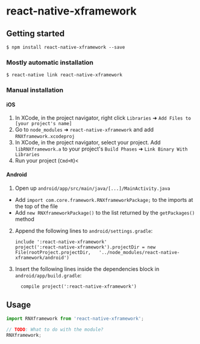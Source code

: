 
# react-native-xframework

## Getting started

`$ npm install react-native-xframework --save`

### Mostly automatic installation

`$ react-native link react-native-xframework`

### Manual installation


#### iOS

1. In XCode, in the project navigator, right click `Libraries` ➜ `Add Files to [your project's name]`
2. Go to `node_modules` ➜ `react-native-xframework` and add `RNXframework.xcodeproj`
3. In XCode, in the project navigator, select your project. Add `libRNXframework.a` to your project's `Build Phases` ➜ `Link Binary With Libraries`
4. Run your project (`Cmd+R`)<

#### Android

1. Open up `android/app/src/main/java/[...]/MainActivity.java`
  - Add `import com.core.framework.RNXframeworkPackage;` to the imports at the top of the file
  - Add `new RNXframeworkPackage()` to the list returned by the `getPackages()` method
2. Append the following lines to `android/settings.gradle`:
  	```
  	include ':react-native-xframework'
  	project(':react-native-xframework').projectDir = new File(rootProject.projectDir, 	'../node_modules/react-native-xframework/android')
  	```
3. Insert the following lines inside the dependencies block in `android/app/build.gradle`:
  	```
      compile project(':react-native-xframework')
  	```


## Usage
```javascript
import RNXframework from 'react-native-xframework';

// TODO: What to do with the module?
RNXframework;
```
  